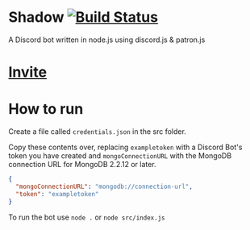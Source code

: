 # Shadow [![Build Status](https://travis-ci.com/FozzieHi/Shadow.svg?branch=master)](https://travis-ci.com/FozzieHi/Shadow)
A Discord bot written in node.js using discord.js &amp; patron.js

# [Invite](https://shdw.cc)

# How to run
Create a file called `credentials.json` in the src folder.

Copy these contents over, replacing `exampletoken` with a Discord Bot's token you have created and `mongoConnectionURL` with the MongoDB connection URL for MongoDB 2.2.12 or later.
```json
{
  "mongoConnectionURL": "mongodb://connection-url",
  "token": "exampletoken"
}
```
To run the bot use `node .` or `node src/index.js`
